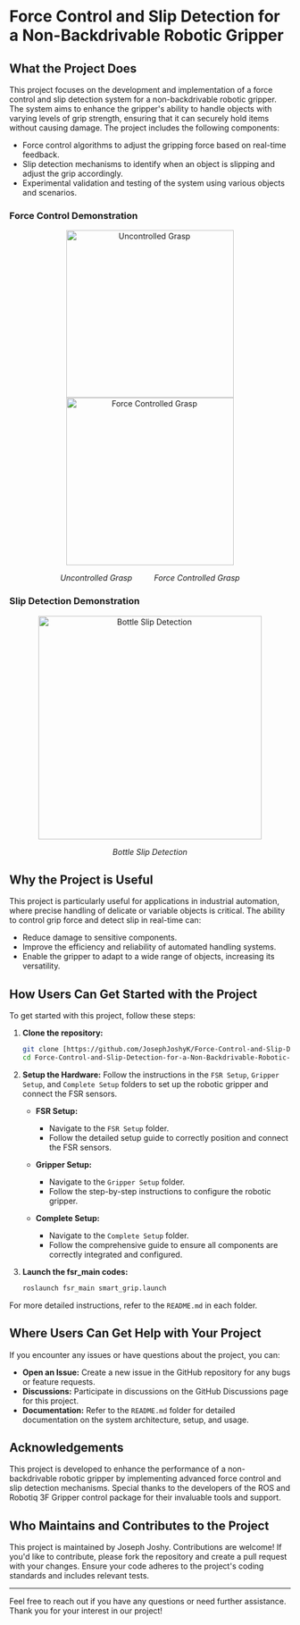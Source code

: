 # Force Control and Slip Detection for a Non-Backdrivable Robotic Gripper

## What the Project Does

This project focuses on the development and implementation of a force control and slip detection system for a non-backdrivable robotic gripper. The system aims to enhance the gripper's ability to handle objects with varying levels of grip strength, ensuring that it can securely hold items without causing damage. The project includes the following components:
- Force control algorithms to adjust the gripping force based on real-time feedback.
- Slip detection mechanisms to identify when an object is slipping and adjust the grip accordingly.
- Experimental validation and testing of the system using various objects and scenarios.

### Force Control Demonstration

<p align="center">
  <img src="https://github.com/BijoSebastian/grasp_it_repo/blob/main/Force-Control-and-Slip-Detection-for-a-Non-Backdrivable-Robotic-Gripper-main/Videos/Uncontrolled_grasp.gif" width="300" alt="Uncontrolled Grasp"/>
  <img src="https://github.com/BijoSebastian/grasp_it_repo/blob/main/Force-Control-and-Slip-Detection-for-a-Non-Backdrivable-Robotic-Gripper-main/Videos/Controlled_grasp.gif" width="300" alt="Force Controlled Grasp"/>
</p>
<p align="center">
  <i>Uncontrolled Grasp</i> &nbsp;&nbsp;&nbsp;&nbsp;&nbsp;&nbsp;&nbsp;&nbsp; <i>Force Controlled Grasp</i>
</p>

### Slip Detection Demonstration

<p align="center">
  <img src="https://github.com/JosephJoshyK/Force-Control-and-Slip-Detection-for-a-Non-Backdrivable-Robotic-Gripper/blob/main/Videos/Bottle_slip.gif" width="400" alt="Bottle Slip Detection"/>
</p>
<p align="center">
  <i>Bottle Slip Detection</i>
</p>


## Why the Project is Useful

This project is particularly useful for applications in industrial automation, where precise handling of delicate or variable objects is critical. The ability to control grip force and detect slip in real-time can:
- Reduce damage to sensitive components.
- Improve the efficiency and reliability of automated handling systems.
- Enable the gripper to adapt to a wide range of objects, increasing its versatility.

## How Users Can Get Started with the Project

To get started with this project, follow these steps:

1. **Clone the repository:**
    ```bash
    git clone [https://github.com/JosephJoshyK/Force-Control-and-Slip-Detection-for-a-Non-Backdrivable-Robotic-Gripper.git
    cd Force-Control-and-Slip-Detection-for-a-Non-Backdrivable-Robotic-Gripper
    ```

3. **Setup the Hardware:** Follow the instructions in the `FSR Setup`, `Gripper Setup`, and `Complete Setup` folders to set up the robotic gripper and connect the FSR sensors.

    - **FSR Setup:**
      - Navigate to the `FSR Setup` folder.
      - Follow the detailed setup guide to correctly position and connect the FSR sensors.

    - **Gripper Setup:**
      - Navigate to the `Gripper Setup` folder.
      - Follow the step-by-step instructions to configure the robotic gripper.

    - **Complete Setup:**
      - Navigate to the `Complete Setup` folder.
      - Follow the comprehensive guide to ensure all components are correctly integrated and configured.


4. **Launch the fsr_main codes:**
    ```bash
    roslaunch fsr_main smart_grip.launch
    ```

For more detailed instructions, refer to the `README.md` in each folder.

## Where Users Can Get Help with Your Project

If you encounter any issues or have questions about the project, you can:
- **Open an Issue:** Create a new issue in the GitHub repository for any bugs or feature requests.
- **Discussions:** Participate in discussions on the GitHub Discussions page for this project.
- **Documentation:** Refer to the `README.md` folder for detailed documentation on the system architecture, setup, and usage.

## Acknowledgements

This project is developed to enhance the performance of a non-backdrivable robotic gripper by implementing advanced force control and slip detection mechanisms. Special thanks to the developers of the ROS and Robotiq 3F Gripper control package for their invaluable tools and support.


## Who Maintains and Contributes to the Project

This project is maintained by Joseph Joshy. Contributions are welcome! If you'd like to contribute, please fork the repository and create a pull request with your changes. Ensure your code adheres to the project's coding standards and includes relevant tests.

---

Feel free to reach out if you have any questions or need further assistance. Thank you for your interest in our project!

